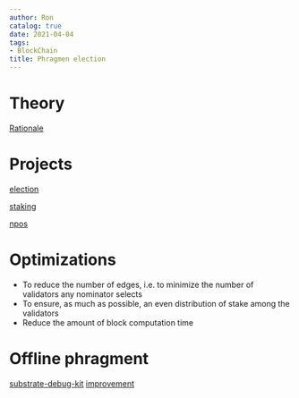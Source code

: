 ```yaml
---
author: Ron
catalog: true
date: 2021-04-04
tags:
- BlockChain 
title: Phragmen election
---
```


# Theory

[Rationale](https://wiki.polkadot.network/docs/en/learn-phragmen)


# Projects

[election](https://github.com/paritytech/substrate/blob/master/frame/elections-phragmen/src/lib.rs)

[staking](https://github.com/paritytech/substrate/blob/master/frame/staking/src/lib.rs)

[npos](https://github.com/w3f/consensus/tree/master/NPoS)


# Optimizations

* To reduce the number of edges, i.e. to minimize the number of validators any nominator selects
* To ensure, as much as possible, an even distribution of stake among the validators
* Reduce the amount of block computation time

# Offline phragment

[substrate-debug-kit](https://github.com/paritytech/substrate-debug-kit)
[improvement](https://github.com/paritytech/substrate-debug-kit/pull/35)









